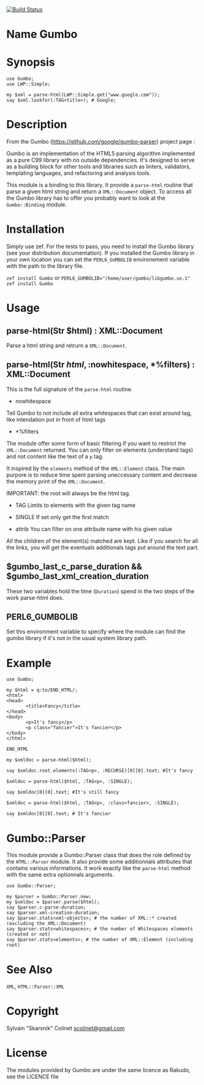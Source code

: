 [![Build Status](https://travis-ci.org/Skarsnik/perl6-gumbo.svg?branch=master)](https://travis-ci.org/Skarsnik/perl6-gumbo)

Name Gumbo
==========

Synopsis
========

    use Gumbo;
    use LWP::Simple;

    my $xml = parse-html(LWP::Simple.get("www.google.com"));
    say $xml.lookfor(:TAG<title>); # Google;

Description
===========

From the Gumbo (https://github.com/google/gumbo-parser) project page :

Gumbo is an implementation of the HTML5 parsing algorithm implemented as a pure C99 library with no outside dependencies. It's designed to serve as a building block for other tools and libraries such as linters, validators, templating languages, and refactoring and analysis tools.

This module is a binding to this library. It provide a `parse-html` routine that parse a given html string and return a `XML::Document` object. To access all the Gumbo library has to offer you probably want to look at the `Gumbo::Binding` module.

Installation
============

Simply use zef. For the tests to pass, you need to install the Gumbo library (see your distribution documentation). If you installed the Gumbo library in your own location you can set the `PERL6_GUMBOLIB` environement variable with the path to the library file.

`zef install Gumbo` or `PERL6_GUMBOLIB="/home/user/gumbo/libgumbo.so.1" zef install Gumbo`

Usage
=====

parse-html(Str $html) : XML::Document 
--------------------------------------

Parse a html string and retrurn a `XML::Document`. 

parse-html(Str $html, :$nowhitespace, *%filters) : XML::Document
----------------------------------------------------------------

This is the full signature of the `parse-html` routine.

  * nowhitespace

Tell Gumbo to not include all extra whitespaces that can exist around tag, like intendation put in front of html tags

  * *%filters

The module offer some form of basic filtering if you want to restrict the `XML::Document` returned.  You can only filter on elements (understand tags) and not content like the text of a `p` tag.

It inspired by the `elements` method of the `XML::Element` class. The main purpore is to reduce time spent parsing uneccessary content and decrease the memory print of the `XML::Document`.

IMPORTANT: the root will always be the html tag.

  * TAG Limits to elements with the given tag name

  * SINGLE If set only get the first match

  * attrib You can filter on one attribute name with his given value

All the children of the element(s) matched are kept. Like if you search for all the links, you will get the eventuals additionals tags put around the text part.

$gumbo_last_c_parse_duration && $gumbo_last_xml_creation_duration
-----------------------------------------------------------------

These two variables hold the time (`Duration`) spend in the two steps of the work parse-html does.

PERL6_GUMBOLIB
--------------

Set this environment variable to specify where the module can find the gumbo library if it's not in the usual system library path.


Example
=======

    use Gumbo;

    my $html = q:to/END_HTML/;
    <html>
    <head>
           <title>Fancy</title>
    </head>
    <body>
           <p>It's fancy</p>
           <p class="fancier">It's fancier</p>
    </body>
    </html>

    END_HTML

    my $xmldoc = parse-html($html);

    say $xmldoc.root.elements(:TAG<p>, :RECURSE)[0][0].text; #It's fancy

    $xmldoc = parse-html($html, :TAG<p>, :SINGLE);

    say $xmldoc[0][0].text; #It's still fancy

    $xmldoc = parse-html($html, :TAG<p>, :class<fancier>, :SINGLE);

    say $xmldoc[0][0].text; # It's fancier

Gumbo::Parser
=============

This module provide a Gumbo::Parser class that does the role defined by the `HTML::Parser` module. It also provide some additionnals attributes that contains various informations. It work exactly like the `parse-html` method with the same extra optionnals arguments.

    use Gumbo::Parser;

    my $parser = Gumbo::Parser.new;
    my $xmldoc = $parser.parse($html);
    say $parser.c-parse-duration;
    say $parser.xml-creation-duration;
    say $parser.stats<xml-objects>; # the number of XML::* created (excluding the XML::Document)
    say $parser.stats<whitespaces>; # the number of Whitespaces elements (created or not)
    say $parser.stats<elements>; # the number of XML::Element (including root)

See Also
========

`XML`, `HTML::Parser::XML`

Copyright
=========

Sylvain "Skarsnik" Colinet <scolinet@gmail.com>

License
=======

The modules provided by Gumbo are under the same licence as Rakudo, see the LICENCE file

